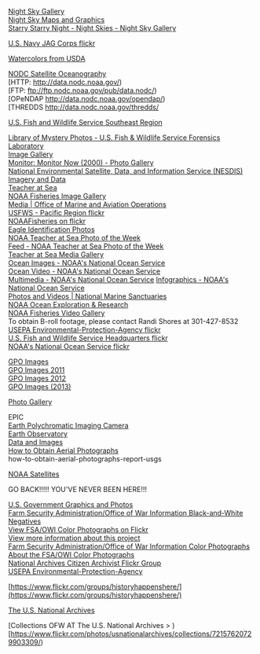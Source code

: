 [Night Sky Gallery](https://www.nps.gov/subjects/nightskies/nightgallery.htm)  
[Night Sky Maps and Graphics](https://www.nps.gov/media/photo/gallery.htm?id=3E71EE66-1DD8-B71B-0B403BFBE0C99C84)  
[Starry Starry Night - Night Skies - Night Sky Gallery](https://www.nps.gov/media/photo/gallery.htm?id=729F481A-1DD8-B71B-0B226D408AB3D737)  

[U.S. Navy JAG Corps flickr](https://www.flickr.com/photos/navyjagcorps/)  


[Watercolors from USDA](http://freegovinfo.info/node/11334)  


[NODC Satellite Oceanography](https://www.nodc.noaa.gov/SatelliteData/)  
[HTTP: http://data.nodc.noaa.gov/)  
[FTP: ftp://ftp.nodc.noaa.gov/pub/data.nodc/)  
[OPeNDAP http://data.nodc.noaa.gov/opendap/)  
[THREDDS http://data.nodc.noaa.gov/thredds/

 
[U.S. Fish and Wildlife Service Southeast Region](https://www.flickr.com/photos/usfwssoutheast/)  


[Library of Mystery Photos - U.S. Fish & Wildlife Service Forensics Laboratory](https://www.fws.gov/lab/library01.php)  
[Image Gallery](http://monitor.noaa.gov/imagery/)  
[Monitor: Monitor Now (2000) - Photo Gallery](http://sanctuaries.noaa.gov/pgallery/m_now.html)  
[National Environmental Satellite, Data, and Information Service (NESDIS)](https://www.nesdis.noaa.gov/)  
[Imagery and Data](https://www.nesdis.noaa.gov/content/imagery-and-data)  
[Teacher at Sea](https://www.flickr.com/photos/60919111@N08/sets/72157626264008559/with/6635298211/)  
[NOAA Fisheries Image Gallery](http://www.nmfs.noaa.gov/gallery/images/)  
[Media | Office of Marine and Aviation Operations](http://www.omao.noaa.gov/find/media)  
[USFWS - Pacific Region flickr](https://www.flickr.com/photos/usfwspacific/)  
[NOAAFisheries on flickr](https://www.flickr.com/photos/60919111@N08/)  
[Eagle Identification Photos](https://www.fws.gov/eaglerepository/photos.php)  
[NOAA Teacher at Sea Photo of the Week](http://teacheratsea.noaa.gov/#/photo_of_week/)  
[Feed - NOAA Teacher at Sea Photo of the Week](http://teacheratsea.noaa.gov/media/photo_of_week.xml)  
[Teacher at Sea Media Gallery](http://teacheratsea.noaa.gov/#/media/)  
[Ocean Images - NOAA's National Ocean Service](http://oceanservice.noaa.gov/gallery/)  
[Ocean Video - NOAA's National Ocean Service](http://oceanservice.noaa.gov/video/)  
[Multimedia - NOAA's National Ocean Service](http://oceanservice.noaa.gov/multimedia/)
[Infographics - NOAA's National Ocean Service](http://oceanservice.noaa.gov/infographics/)  
[Photos and Videos | National Marine Sanctuaries](http://sanctuaries.noaa.gov/pgallery/)  
[NOAA Ocean Exploration & Research](https://www.flickr.com/photos/oceanexplorergov)  
[NOAA Fisheries Video Gallery](http://www.nmfs.noaa.gov/gallery/videos/)  
To obtain B-roll footage, please contact Randi Shores at 301-427-8532
[USEPA Environmental-Protection-Agency flickr](https://www.flickr.com/photos/usepagov)  
[U.S. Fish and Wildlife Service Headquarters flickr](https://www.flickr.com/photos/usfwshq)  
[NOAA's National Ocean Service flickr](https://www.flickr.com/photos/usoceangov)  


[GPO Images](https://www.gpo.gov/newsroom-media/image.htm)  
[GPO Images 2011](https://www.gpo.gov/newsroom-media/image_2011.htm)  
[GPO Images 2012](https://www.gpo.gov/newsroom-media/image_2012.htm)  
[GPO Images (2013)](https://www.gpo.gov/newsroom-media/image.htm)  




[Photo Gallery](http://www.arlingtoncemetery.mil/Photos)  

EPIC  
[Earth Polychromatic Imaging Camera](http://epic.gsfc.nasa.gov/galleries/)  
[Earth Observatory](http://earthobservatory.nasa.gov/)  
[Data and Images](http://nasawavelength.org/data-and-images)  
[How to Obtain Aerial Photographs](https://pubs.usgs.gov/fs/1999/0081/report.pdf)  
how-to-obtain-aerial-photographs-report-usgs



[NOAA Satellites](https://www.flickr.com/photos/noaasatellites/)  







































GO BACK!!!!!
YOU'VE NEVER BEEN HERE!!!


[U.S. Government Graphics and Photos](http://web.archive.org/web/20050204194537/http://www.firstgov.gov/Topics/Graphics.shtml)  
[Farm Security Administration/Office of War Information Black-and-White Negatives](http://www.loc.gov/pictures/collection/fsa/)  
[View FSA/OWI Color Photographs on Flickr](http://www.flickr.com/photos/library_of_congress/sets/72157603671370361/)  
[View more information about this project](www.loc.gov/rr/print/flickr_pilot.html)  
[Farm Security Administration/Office of War Information Color Photographs](http://www.loc.gov/pictures/collection/fsac/)
[About the FSA/OWI Color Photographs](http://www.loc.gov/pictures/collection/fsac/about.html)  
[National Archives Citizen Archivist Flickr Group](https://www.flickr.com/groups/citizenarchivist/)  
[USEPA Environmental-Protection-Agency](https://www.flickr.com/photos/24400159@N05/)  

[https://www.flickr.com/groups/historyhappenshere/](https://www.flickr.com/groups/historyhappenshere/)  

[The U.S. National Archives](https://www.flickr.com/photos/usnationalarchives)  

[Collections OFW AT The U.S. National Archives > )  
[https://www.flickr.com/photos/usnationalarchives/collections/72157620729903309/)  



